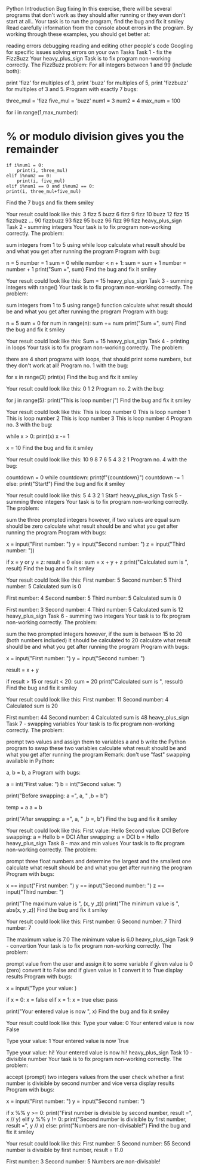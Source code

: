 Python Introduction
Bug fixing
In this exercise, there will be several programs that don't work as they should after running or they even don't start at all..
Your task is to run the program, find the bug and fix it smiley
Read carefully information from the console about errors in the program.
By working through these examples, you should get better at:

reading errors
debugging
reading and editing other people's code
Googling for specific issues
solving errors on your own
Tasks
Task 1 - fix the FizzBuzz
Your heavy_plus_sign Task is to fix program non-working correctly. The FizzBuzz problem:
For all integers between 1 and 99 (include both):

print 'fizz' for multiples of 3,
print 'buzz' for multiples of 5,
print 'fizzbuzz' for multiples of 3 and 5.
Program with exactly 7 bugs:

three_mul = 'fizz
five_mul = 'buzz'
num1 = 3
num2 = 4
max_num = 100

for i in range(1,max_number):
# % or modulo division gives you the remainder

    if i%num1 = 0:
        print(i, three_mul)
    elif i%num2 == 0:
        print(i, five_mul)
    elif i%num1 == 0 and i%num2 == 0:
    print(i, three_mul+five_mul)
Find the 7 bugs and fix them smiley

Your result could look like this:
3 fizz
5 buzz
6 fizz
9 fizz
10 buzz
12 fizz
15 fizzbuzz
...
90 fizzbuzz
93 fizz
95 buzz
96 fizz
99 fizz
heavy_plus_sign Task 2 - summing integers
Your task is to fix program non-working correctly. The problem:

sum integers from 1 to 5 using while loop
calculate what result should be and what you get after running the program
Program with bug:

n = 5
number = 1
sum = 0
while number < n + 1:
sum = sum + 1
number = number + 1
print("Sum =", sum)
Find the bug and fix it smiley

Your result could look like this:
Sum = 15
heavy_plus_sign Task 3 - summing integers with range()
Your task is to fix program non-working correctly. The problem:

sum integers from 1 to 5 using range() function
calculate what result should be and what you get after running the program
Program with bug:

n = 5
sum = 0
for num in range(n):
sum += num
print("Sum =", sum)
Find the bug and fix it smiley

Your result could look like this:
Sum = 15
heavy_plus_sign Task 4 - printing in loops
Your task is to fix program non-working correctly. The problem:

there are 4 short programs with loops, that should print some numbers, but they don't work at all!
Program no. 1 with the bug:

for x in range(3)
print(x)
Find the bug and fix it smiley

Your result could look like this:
0
1
2
Program no. 2 with the bug:

for j in range(5):
print("This is loop number j")
Find the bug and fix it smiley

Your result could look like this:
This is loop number 0
This is loop number 1
This is loop number 2
This is loop number 3
This is loop number 4
Program no. 3 with the bug:

while x > 0:
print(x)
x -= 1

x = 10
Find the bug and fix it smiley

Your result could look like this:
10
9
8
7
6
5
4
3
2
1
Program no. 4 with the bug:

countdown = 0
while countdown:
print(f"{countdown}")
countdown -= 1
else:
print("Start!")
Find the bug and fix it smiley

Your result could look like this:
5
4
3
2
1
Start!
heavy_plus_sign Task 5 - summing three integers
Your task is to fix program non-working correctly. The problem:

sum the three prompted integers
however, if two values are equal sum should be zero
calculate what result should be and what you get after running the program
Program with bugs:

x = input("First number: ")
y = input("Second number: ")
z = input("Third number: "))

if x = y or y = z:
result = 0
else:
sum = x + y + z
print("Calculated sum is ", result)
Find the bug and fix it smiley

Your result could look like this:
First number: 5
Second number: 5
Third number: 5
Calculated sum is  0

First number: 4
Second number: 5
Third number: 5
Calculated sum is  0

First number: 3
Second number: 4
Third number: 5
Calculated sum is  12
heavy_plus_sign Task 6 - summing two integers
Your task is to fix program non-working correctly. The problem:

sum the two prompted integers
however, if the sum is between 15 to 20 (both numbers included) it should be calculated to 20
calculate what result should be and what you get after running the program
Program with bugs:

x = input("First number: ")
y = input("Second number: ")

result = x + y

if result > 15 or result < 20:
sum = 20
print("Calculated sum is ", ressult)
Find the bug and fix it smiley

Your result could look like this:
First number: 11
Second number: 4
Calculated sum is  20

First number: 44
Second number: 4
Calculated sum is  48
heavy_plus_sign Task 7 - swapping variables
Your task is to fix program non-working correctly. The problem:

prompt two values and assign them to variables a and b
write the Python program to swap these two variables
calculate what result should be and what you get after running the program
Remark: don't use "fast" swapping available in Python:

a, b = b, a
Program with bugs:

a = int("First value: ")
b = int("Second value: ")

print("Before swapping: a =", a, " ,b = b")

temp = a
a = b

print("After swapping: a =", a, " ,b =, b")
Find the bug and fix it smiley

Your result could look like this:
First value: Hello
Second value: DCI
Before swapping: a = Hello  b = DCI
After swapping: a = DCI  b = Hello
heavy_plus_sign Task 8 - max and min values
Your task is to fix program non-working correctly. The problem:

prompt three float numbers and determine the largest and the smallest one
calculate what result should be and what you get after running the program
Program with bugs:

x == input("First number: ")
y == input("Second number: ")
z == input("Third number: ")

print("The maximum value is ", (x, y ,z))
print("The minimum value is ", abs(x, y ,z))
Find the bug and fix it smiley

Your result could look like this:
First number: 6
Second number: 7
Third number: 7

The maximum value is  7.0
The minimum value is  6.0
heavy_plus_sign Task 9 - convertion
Your task is to fix program non-working correctly. The problem:

prompt value from the user and assign it to some variable
if given value is 0 (zero) convert it to False and if given value is 1 convert it to True
display results
Program with bugs:

x = input("Type your value: )

if x = 0:
x = false
elif x = 1:
x = true
else:
pass

print("Your entered value is now ", x)
Find the bug and fix it smiley

Your result could look like this:
Type your value: 0
Your entered value is now  False

Type your value: 1
Your entered value is now  True

Type your value: hi!
Your entered value is now  hi!
heavy_plus_sign Task 10 - divisible number
Your task is to fix program non-working correctly. The problem:

accept (prompt) two integers values from the user
check whether a first number is divisible by second number and vice versa
display results
Program with bugs:

x = input("First number: ")
y = input("Second number: ")

if x %% y >= 0:
print("First number is divisible by second number, result =", x // y)
elif y %% y != 0:
print("Second number is divisible by first number, result =", y // x)
else:
print("Numbers are non-divisable!")
Find the bug and fix it smiley

Your result could look like this:
First number: 5
Second number: 55
Second number is divisible by first number, result = 11.0

First number: 3
Second number: 5
Numbers are non-divisable!